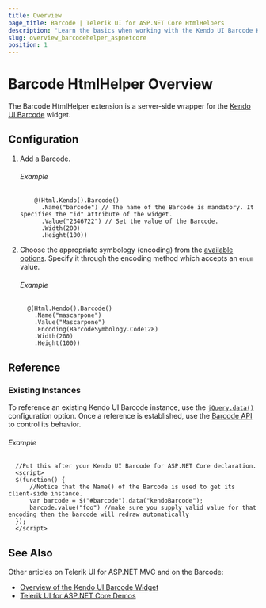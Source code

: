 ```yaml
---
title: Overview
page_title: Barcode | Telerik UI for ASP.NET Core HtmlHelpers
description: "Learn the basics when working with the Kendo UI Barcode HtmlHelper for ASP.NET Core (MVC 6 or ASP.NET Core MVC)."
slug: overview_barcodehelper_aspnetcore
position: 1
---
```


# Barcode HtmlHelper Overview

The Barcode HtmlHelper extension is a server-side wrapper for the [Kendo UI Barcode](https://demos.telerik.com/kendo-ui/barcode/index) widget.

## Configuration

1. Add a Barcode.

    ###### Example

    ```
        @(Html.Kendo().Barcode()
          .Name("barcode") // The name of the Barcode is mandatory. It specifies the "id" attribute of the widget.
          .Value("2346722") // Set the value of the Barcode.
          .Width(200)
          .Height(100))
    ```

1. Choose the appropriate symbology (encoding) from the [available options](https://docs.telerik.com/kendo-ui/api/javascript/dataviz/ui/barcode/configuration/type). Specify it through the encoding method which accepts an `enum` value.

    ###### Example

    ```
      @(Html.Kendo().Barcode()
        .Name("mascarpone")
        .Value("Mascarpone")
        .Encoding(BarcodeSymbology.Code128)
        .Width(200)
        .Height(100))
    ```

## Reference

### Existing Instances

To reference an existing Kendo UI Barcode instance, use the [`jQuery.data()`](https://api.jquery.com/jQuery.data/) configuration option. Once a reference is established, use the [Barcode API](https://docs.telerik.com/kendo-ui/api/javascript/dataviz/ui/barcode#methods) to control its behavior.

###### Example

      //Put this after your Kendo UI Barcode for ASP.NET Core declaration.
      <script>
      $(function() {
          //Notice that the Name() of the Barcode is used to get its client-side instance.
          var barcode = $("#barcode").data("kendoBarcode");
          barcode.value("foo") //make sure you supply valid value for that encoding then the barcode will redraw automatically
      });
      </script>

## See Also

Other articles on Telerik UI for ASP.NET MVC and on the Barcode:

* [Overview of the Kendo UI Barcode Widget](https://docs.telerik.com/kendo-ui/controls/barcodes/barcode/overview)
* [Telerik UI for ASP.NET Core Demos](https://demos.telerik.com/aspnet-core/barcode/index)

